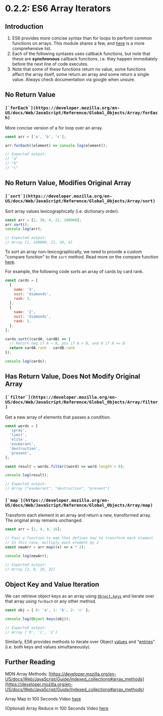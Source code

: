 # 0.2.2: ES6 Array Iterators

## Introduction

1. ES6 provides more concise syntax than for loops to perform common functions on arrays. This module shares a few, and [here](https://developer.mozilla.org/en-US/docs/Web/JavaScript/Reference/Global_Objects/Array) is a more comprehensive list.
2. Each of the following syntaxes uses callback functions, but note that these are **synchronous** callback functions, i.e. they happen immediately before the next line of code executes.
3. Note that some of these functions return no value, some functions affect the array itself, some return an array and some return a single value. Always check documentation via google when unsure.

## No Return Value

### ``[`forEach`](https://developer.mozilla.org/en-US/docs/Web/JavaScript/Reference/Global_Objects/Array/forEach)``

More concise version of a for loop over an array.

```javascript
const arr = ['a', 'b', 'c'];

arr.forEach((element) => console.log(element));

// Expected output:
// "a"
// "b"
// "c"
```

## No Return Value, Modifies Original Array

### ``[`sort`](https://developer.mozilla.org/en-US/docs/Web/JavaScript/Reference/Global_Objects/Array/sort)``

Sort array values lexicographically (i.e. dictionary order).

```javascript
const arr = [1, 30, 4, 21, 100000];
arr.sort();
console.log(arr);

// Expected output:
// Array [1, 100000, 21, 30, 4]
```

To sort an array non-lexicographically, we need to provide a custom "compare function" to the `sort` method. Read more on the compare function [here](https://developer.mozilla.org/en-US/docs/Web/JavaScript/Reference/Global_Objects/Array/sort).

For example, the following code sorts an array of cards by card rank.

```javascript
const cards = [
  {
    name: '3',
    suit: 'diamonds',
    rank: 3,
  },
  {
    name: '2',
    suit: 'diamonds',
    rank: 2,
  },
];

cards.sort((cardA, cardB) => {
  // Return neg if A < B, pos if A > B, and 0 if A == B
  return cardA.rank - cardB.rank
});

console.log(cards);
```

## Has Return Value, Does Not Modify Original Array

### ``[`filter`](https://developer.mozilla.org/en-US/docs/Web/JavaScript/Reference/Global_Objects/Array/filter)``

Get a new array of elements that passes a condition.

```javascript
const words = [
  'spray',
  'limit',
  'elite',
  'exuberant',
  'destruction',
  'present',
];

const result = words.filter((word) => word.length > 6);

console.log(result);

// Expected output:
// Array ["exuberant", "destruction", "present"]
```

### ``[`map`](https://developer.mozilla.org/en-US/docs/Web/JavaScript/Reference/Global_Objects/Array/map)``

Transform each element in an array and return a new, transformed array. The original array remains unchanged.

```javascript
const arr = [1, 4, 9, 16];

// Pass a function to map that defines how to transform each element
// In this case, multiply each element by 2
const newArr = arr.map((x) => x * 2);

console.log(newArr);

// Expected output:
// Array [2, 8, 18, 32]
```

## Object Key and Value Iteration

We can retrieve object keys as an array using [`Object.keys`](https://developer.mozilla.org/en-US/docs/Web/JavaScript/Reference/Global_Objects/Object/keys) and iterate over that array using `forEach` or any other method.

```javascript
const obj = { 0: 'a', 1: 'b', 2: 'c' };

console.log(Object.keys(obj));

// Expected output:
// Array ['0', '1', '2']
```

Similarly, ES6 provides methods to iterate over Object [values](https://developer.mozilla.org/en-US/docs/Web/JavaScript/Reference/Global_objects/Object/values) and "[entries](https://developer.mozilla.org/en-US/docs/Web/JavaScript/Reference/Global_Objects/Object/entries)" (i.e. both keys and values simultaneously).

## Further Reading

MDN Array Methods: [https://developer.mozilla.org/en-US/docs/Web/JavaScript/Guide/Indexed_collections#array_methods](https://developer.mozilla.org/en-US/docs/Web/JavaScript/Guide/Indexed_collections#array_methods)

Array Map in 100 Seconds Video [here](https://www.youtube.com/watch?v=DC471a9qrU4)

(Optional) Array Reduce in 100 Seconds Video [here](https://www.youtube.com/watch?v=tVCYa_bnITg)


